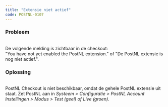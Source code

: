 ```yaml
---
title: "Extensie niet actief"
code: POSTNL-0107
---
```



<p><h3>Probleem</h3><br>De volgende melding is zichtbaar in de checkout:<br>"You have not yet enabled the PostNL extension." of "De PostNL extensie is nog niet actief.".</p><p><h3>Oplossing</h3><br>PostNL Checkout is niet beschikbaar, omdat de gehele PostNL extensie uit staat. Zet PostNL aan in <em>Systeem &gt; Configuratie &gt; PostNL Account Instellingen &gt; Modus &gt; Test (geel) of Live (groen).</em></p>
